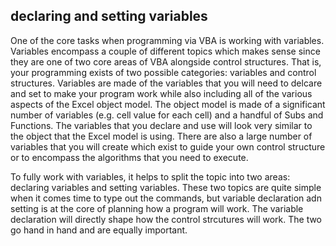 ## declaring and setting variables

One of the core tasks when programming via VBA is working with variables. Variables encompass a couple of different topics which makes sense since they are one of two core areas of VBA alongside control structures. That is, your programming exists of two possible categories: variables and control structures. Variables are made of the variables that you will need to delcare and set to make your program work while also including all of the various aspects of the Excel object model. The object model is made of a significant number of variables (e.g. cell value for each cell) and a handful of Subs and Functions. The variables that you declare and use will look very similar to the object that the Excel model is using. There are also a large number of variables that you will create which exist to guide your own control structure or to encompass the algorithms that you need to execute.

To fully work with variables, it helps to split the topic into two areas: declaring variables and setting variables. These two topics are quite simple when it comes time to type out the commands, but variable declaration adn setting is at the core of planning how a program will work. The variable declaration will directly shape how the control strcutures will work. The two go hand in hand and are equally important.
